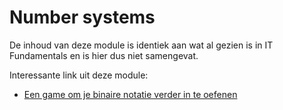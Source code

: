 # Number systems
De inhoud van deze module is identiek aan wat al gezien is in IT Fundamentals en is hier dus niet samengevat.

Interessante link uit deze module:
- [Een game om je binaire notatie verder in te oefenen](https://learningnetwork.cisco.com/s/binary-game)
